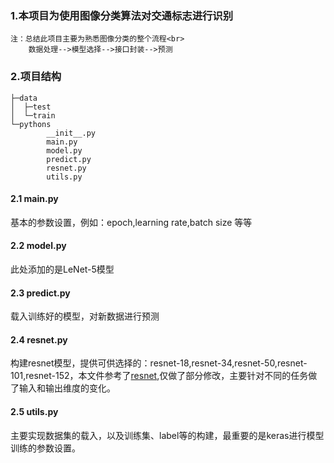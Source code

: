 ### 1.本项目为使用图像分类算法对交通标志进行识别
```
注：总结此项目主要为熟悉图像分类的整个流程<br>
    数据处理-->模型选择-->接口封装-->预测

```
### 2.项目结构
```tree
├─data
│  ├─test
│  └─train
└─pythons
        __init__.py  
        main.py 
        model.py
        predict.py
        resnet.py
        utils.py
```
#### 2.1 main.py
基本的参数设置，例如：epoch,learning rate,batch size 等等
#### 2.2 model.py
此处添加的是LeNet-5模型
#### 2.3 predict.py
载入训练好的模型，对新数据进行预测
#### 2.4 resnet.py
构建resnet模型，提供可供选择的：resnet-18,resnet-34,resnet-50,resnet-101,resnet-152，本文件参考了[resnet](https://github.com/raghakot/keras-resnet),仅做了部分修改，主要针对不同的任务做了输入和输出维度的变化。
#### 2.5 utils.py
主要实现数据集的载入，以及训练集、label等的构建，最重要的是keras进行模型训练的参数设置。
